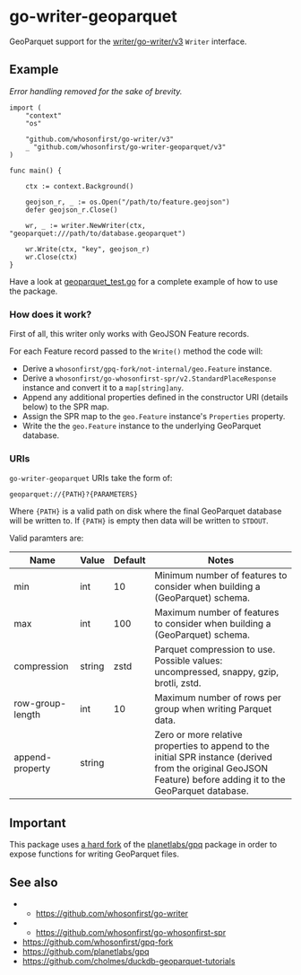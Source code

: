 # go-writer-geoparquet

GeoParquet support for the [writer/go-writer/v3](https://github.com/whosonfirst/go-writer) `Writer` interface.

## Example

_Error handling removed for the sake of brevity._

```
import (
	"context"
	"os"
	
	"github.com/whosonfirst/go-writer/v3"
	_ "github.com/whosonfirst/go-writer-geoparquet/v3"
)

func main() {

	ctx := context.Background()

	geojson_r, _ := os.Open("/path/to/feature.geojson")
	defer geojson_r.Close()
	
	wr, _ := writer.NewWriter(ctx, "geoparquet:///path/to/database.geoparquet")

	wr.Write(ctx, "key", geojson_r)
	wr.Close(ctx)
}
```

Have a look at [geoparquet_test.go](geoparquet_test.go) for a complete example of how to use the package.

### How does it work?

First of all, this writer only works with GeoJSON Feature records.

For each Feature record passed to the `Write()` method the code will:

* Derive a `whosonfirst/gpq-fork/not-internal/geo.Feature` instance.
* Derive a `whosonfirst/go-whosonfirst-spr/v2.StandardPlaceResponse` instance and convert it to a `map[string]any`.
* Append any additional properties defined in the constructor URI (details below) to the SPR map.
* Assign the SPR map to the `geo.Feature` instance's `Properties` property.
* Write the the `geo.Feature` instance to the underlying GeoParquet database.

### URIs

`go-writer-geoparquet` URIs take the form of:

```
geoparquet://{PATH}?{PARAMETERS}
```

Where `{PATH}` is a valid path on disk where the final GeoParquet database will be written to. If `{PATH}` is empty then data will be written to `STDOUT`.

Valid paramters are:

| Name | Value | Default | Notes |
| --- | --- | --- | --- |
| min | int | 10 | Minimum number of features to consider when building a (GeoParquet) schema. |
| max | int | 100 | Maximum number of features to consider when building a (GeoParquet) schema.|
| compression | string | zstd | Parquet compression to use.  Possible values: uncompressed, snappy, gzip, brotli, zstd. |
| row-group-length | int | 10 | Maximum number of rows per group when writing Parquet data. |
| append-property | string | | Zero or more relative properties to append to the initial SPR instance (derived from the original GeoJSON Feature) before adding it to the GeoParquet database. |

## Important

This package uses [a hard fork](https://github.com/whosonfirst/gpq-fork) of the [planetlabs/gpq](https://github.com/planetlabs/gpq) package in order to expose functions for writing GeoParquet files.

## See also

* * https://github.com/whosonfirst/go-writer
* * https://github.com/whosonfirst/go-whosonfirst-spr
* https://github.com/whosonfirst/gpq-fork
* https://github.com/planetlabs/gpq
* https://github.com/cholmes/duckdb-geoparquet-tutorials